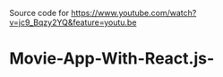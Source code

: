 Source code for https://www.youtube.com/watch?v=jc9_Bqzy2YQ&feature=youtu.be 
# Movie-App-With-React.js-
